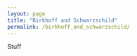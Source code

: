 ```yaml
---
layout: page
title: "Birkhoff and Schwarzschild"
permalink: /birkhoff_and_schwarzschild/
---
```


Stuff
